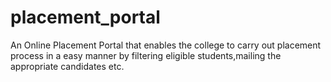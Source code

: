 # placement_portal
An Online Placement Portal that enables the college to carry out placement process in a easy manner by filtering eligible students,mailing the appropriate candidates etc. 
